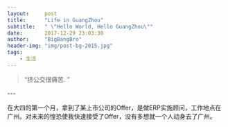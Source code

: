 ```yaml
---
layout:     post
title:      "Life in GuangZhou"
subtitle:   " \"Hello World, Hello GuangZhou\""
date:       2017-12-29 23:03:30
author:     "BigBangBro"
header-img: "img/post-bg-2015.jpg"
tags:
    - 生活
---
```


> “挤公交很痛苦. ”


<p id = "build"></p>
---

在大四的第一个月，拿到了某上市公司的Offer，是做ERP实施顾问，工作地点在广州。对未来的惶恐使我快速接受了Offer，没有多想就一个人动身去了广州。




